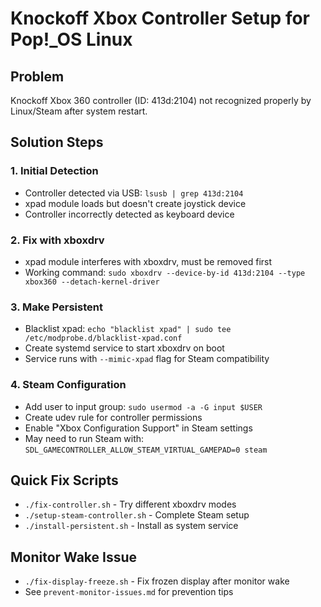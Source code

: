 # Knockoff Xbox Controller Setup for Pop!_OS Linux

## Problem
Knockoff Xbox 360 controller (ID: 413d:2104) not recognized properly by Linux/Steam after system restart.

## Solution Steps

### 1. Initial Detection
- Controller detected via USB: `lsusb | grep 413d:2104`
- xpad module loads but doesn't create joystick device
- Controller incorrectly detected as keyboard device

### 2. Fix with xboxdrv
- xpad module interferes with xboxdrv, must be removed first
- Working command: `sudo xboxdrv --device-by-id 413d:2104 --type xbox360 --detach-kernel-driver`

### 3. Make Persistent
- Blacklist xpad: `echo "blacklist xpad" | sudo tee /etc/modprobe.d/blacklist-xpad.conf`
- Create systemd service to start xboxdrv on boot
- Service runs with `--mimic-xpad` flag for Steam compatibility

### 4. Steam Configuration
- Add user to input group: `sudo usermod -a -G input $USER`
- Create udev rule for controller permissions
- Enable "Xbox Configuration Support" in Steam settings
- May need to run Steam with: `SDL_GAMECONTROLLER_ALLOW_STEAM_VIRTUAL_GAMEPAD=0 steam`

## Quick Fix Scripts
- `./fix-controller.sh` - Try different xboxdrv modes
- `./setup-steam-controller.sh` - Complete Steam setup
- `./install-persistent.sh` - Install as system service

## Monitor Wake Issue
- `./fix-display-freeze.sh` - Fix frozen display after monitor wake
- See `prevent-monitor-issues.md` for prevention tips